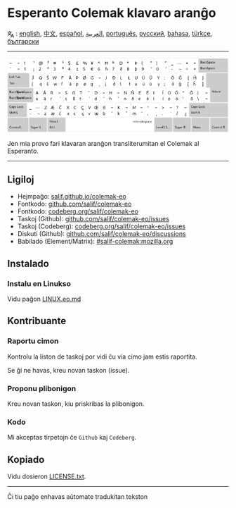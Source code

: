 # Esperanto Colemak klavaro aranĝo

<span><svg xmlns="http://www.w3.org/2000/svg" width="15" height="15" fill="none"
style="vertical-align: sub;" viewBox="0 0 24 24" stroke="currentColor"
stroke-width="2" stroke-linecap="round" stroke-linejoin="round"><path
class="st0" d="M2,16c0.1,0,8-5,9-7c0.6-1.3,1-5,1-5h3H1h7V1" /><line
class="st0" x1="4" y1="8" x2="12" y2="16" /><polygon class="st0"
points="15,19 21,19 23,23 18,11 13,23 " /></svg> : [english](README.md), [中文](README.zh-CN.md), [español](README.es.md), [العربية](README.ar.md), [português](README.pt.md), [русский](README.ru.md), [bahasa](README.id.md), [türkçe](README.tr.md), [български](README.bg.md)</span>

---

![Antaŭrigardu la Esperantan Colemak](./media/preview.png)

Jen mia provo fari klavaran aranĝon transliterumitan el Colemak al Esperanto.

---

## Ligiloj

* Hejmpaĝo: [salif.github.io/colemak-eo](https://salif.github.io/colemak-eo/)
* Fontkodo: [github.com/salif/colemak-eo](https://github.com/salif/colemak-eo)
* Fontkodo: [codeberg.org/salif/colemak-eo](https://codeberg.org/salif/colemak-eo)
* Taskoj (Github): [github.com/salif/colemak-eo/issues](https://github.com/salif/colemak-eo/issues)
* Taskoj (Codeberg): [codeberg.org/salif/colemak-eo/issues](https://codeberg.org/salif/colemak-eo/issues)
* Diskuti (Github): [github.com/salif/colemak-eo/discussions](https://github.com/salif/colemak-eo/discussions)
* Babilado (Element/Matrix): [#salif-colemak:mozilla.org](https://matrix.to/#/#salif-colemak:mozilla.org)

## Instalado

### Instalu en Linukso

Vidu paĝon [LINUX.eo.md](./LINUX.eo.md)

## Kontribuante

### Raportu cimon

Kontrolu la liston de taskoj por vidi ĉu via cimo jam estis raportita.

Se ĝi ne havas, kreu novan taskon (issue).

### Proponu plibonigon

Kreu novan taskon, kiu priskribas la plibonigon.

### Kodo

Mi akceptas tirpetojn ĉe `Github` kaj `Codeberg`.

## Kopiado

Vidu dosieron [LICENSE.txt](./LICENSE.txt).

---

Ĉi tiu paĝo enhavas aŭtomate tradukitan tekston
